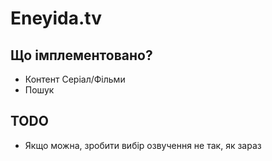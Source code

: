 # Eneyida.tv

## Що імплементовано?

- Контент Серіал/Фільми
- Пошук

## TODO

- Якщо можна, зробити вибір озвучення не так, як зараз

